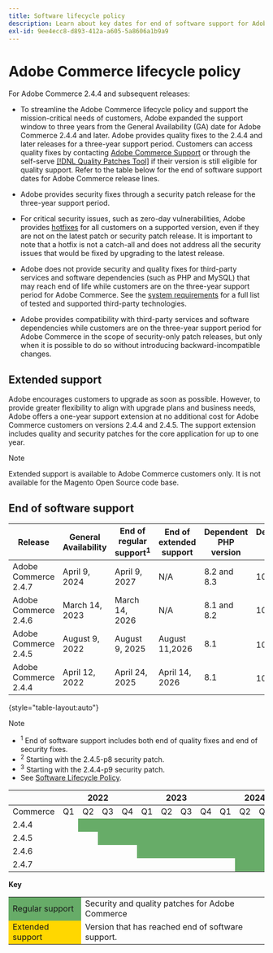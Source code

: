 ```yaml
---
title: Software lifecycle policy
description: Learn about key dates for end of software support for Adobe Commerce releases.
exl-id: 9ee4ecc8-d893-412a-a605-5a8606a1b9a9
---
```


# Adobe Commerce lifecycle policy

For Adobe Commerce 2.4.4 and subsequent releases:

- To streamline the Adobe Commerce lifecycle policy and support the mission-critical needs of customers, Adobe expanded the support window to three years from the General Availability (GA) date for Adobe Commerce 2.4.4 and later. Adobe provides quality fixes to the 2.4.4 and later releases for a three-year support period. Customers can access quality fixes by contacting [Adobe Commerce Support](https://experienceleague.adobe.com/docs/commerce-knowledge-base/kb/help-center-guide/magento-help-center-user-guide.html) or through the self-serve [[!DNL Quality Patches Tool]](https://experienceleague.adobe.com/tools/commerce-quality-patches/index.html) if their version is still eligible for quality support. Refer to the table below for the end of software support dates for Adobe Commerce release lines.

- Adobe provides security fixes through a security patch release for the three-year support period.

- For critical security issues, such as zero-day vulnerabilities, Adobe provides [hotfixes](https://support.magento.com/hc/en-us/sections/360003869892-Known-issues-patches-attached-) for all customers on a supported version, even if they are not on the latest patch or security patch release. It is important to note that a hotfix is not a catch-all and does not address all the security issues that would be fixed by upgrading to the latest release.

- Adobe does not provide security and quality fixes for third-party services and software dependencies (such as PHP and MySQL) that may reach end of life while customers are on the three-year support period for Adobe Commerce. See the [system requirements](../installation/system-requirements.md) for a full list of tested and supported third-party technologies.

- Adobe provides compatibility with third-party services and software dependencies while customers are on the three-year support period for Adobe Commerce in the scope of security-only patch releases, but only when it is possible to do so without introducing backward-incompatible changes.

## Extended support

Adobe encourages customers to upgrade as soon as possible. However, to provide greater flexibility to align with upgrade plans and business needs, Adobe offers a one-year support extension at no additional cost for Adobe Commerce customers on versions 2.4.4 and 2.4.5. The support extension includes quality and security patches for the core application for up to one year.

>[!NOTE]
>
>Extended support is available to Adobe Commerce customers only. It is not available for the Magento Open Source code base.

## End of software support

| Release              | General Availability | End of regular support<sup>1</sup> | End of extended support | Dependent PHP version | Dependendent MariaDB version |
|----------------------|----------------------|------------------------------------|-------------------------|-----------------------|------------------------------|
| Adobe Commerce 2.4.7 | April 9, 2024        | April 9, 2027                      | N/A                     | 8.2 and 8.3           | 10.6                         |
| Adobe Commerce 2.4.6 | March 14, 2023       | March 14, 2026                     | N/A                     | 8.1 and 8.2           | 10.6                         |
| Adobe Commerce 2.4.5 | August 9, 2022       | August 9, 2025                     | August 11,2026          | 8.1                   | 10.5<sup>2</sup>             |
| Adobe Commerce 2.4.4 | April 12, 2022       | April 24, 2025                     | April 14, 2026          | 8.1                   | 10.5<sup>3</sup>             |

{style="table-layout:auto"}

>[!NOTE]
>
>- <sup>1</sup> End of software support includes both end of quality fixes and end of security fixes.
>- <sup>2</sup> Starting with the 2.4.5-p8 security patch.
>- <sup>3</sup> Starting with the 2.4.4-p9 security patch.
>- See [Software Lifecycle Policy](https://www.adobe.com/content/dam/cc/en/legal/terms/enterprise/pdfs/Adobe-Commerce-Software-Lifecycle-Policy.pdf).

<table style="table-layout:auto">
<thead>
  <tr>
    <th colspan="1"></th>
    <th colspan="4">2022</th>
    <th colspan="4">2023</th>
    <th colspan="4">2024</th>
    <th colspan="4">2025</th>
    <th colspan="4">2026</th>
    <th colspan="4">2027</th>
  </tr>
</thead>
<tbody>
  <tr>
    <td>Commerce</td>
    <td>Q1</td>
    <td>Q2</td>
    <td>Q3</td>
    <td>Q4</td>
    <td>Q1</td>
    <td>Q2</td>
    <td>Q3</td>
    <td>Q4</td>
    <td>Q1</td>
    <td>Q2</td>
    <td>Q3</td>
    <td>Q4</td>
    <td>Q1</td>
    <td>Q2</td>
    <td>Q3</td>
    <td>Q4</td>
    <td>Q1</td>
    <td>Q2</td>
    <td>Q3</td>
    <td>Q4</td>
    <td>Q1</td>
    <td>Q2</td>
    <td>Q3</td>
    <td>Q4</td>
  </tr>
  <tr>
    <td>2.4.4</td>
    <td></td>
    <td colspan="13" style="background-color:#67ac68;"></td>
    <td colspan="4" style="background-color:#ffd700;"></td>
    <td colspan="6"></td>
  </tr>
  <tr>
    <td>2.4.5</td>
    <td colspan="2"></td>
    <td colspan="13" style="background-color:#67ac68;"></td>
    <td colspan="4" style="background-color:#ffd700;"></td>
    <td colspan="6"></td>
  </tr>
  <tr>
    <td>2.4.6</td>
    <td colspan="4"></td>
    <td colspan="13" style="background-color:#67ac68;"></td>
    <td colspan="8"></td>
  </tr>
  <tr>
    <td>2.4.7</td>
    <td colspan="9"></td>
    <td colspan="13" style="background-color:#67ac68;"></td>
    <td colspan="2"></td>
  </tr>
</tbody>
</table>

**Key**

<table style="table-layout:auto">
 <tbody>
  <tr>
   <td style="background-color:#67ac68;">Regular support</td>
   <td>Security and quality patches for Adobe Commerce</td>
  </tr>
  <tr>
   <td style="background-color:#ffd700;">Extended support</td>
   <td>Version that has reached end of software support.</td>
  </tr>
 </tbody>
</table>
